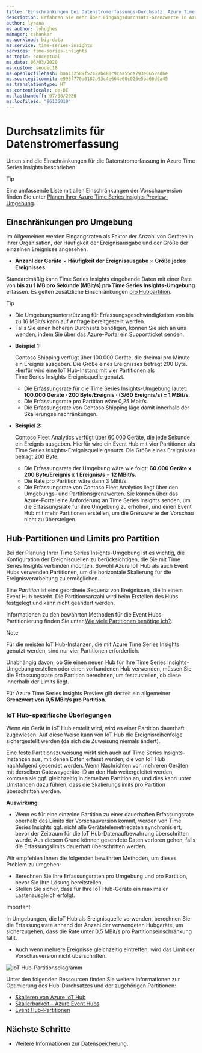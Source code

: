 ```yaml
---
title: 'Einschränkungen bei Datenstromerfassungs-Durchsatz: Azure Time Series Insights | Microsoft-Dokumentation'
description: Erfahren Sie mehr über Eingangsdurchsatz-Grenzwerte in Azure Time Series Insights.
author: lyrana
ms.author: lyhughes
manager: cshankar
ms.workload: big-data
ms.service: time-series-insights
services: time-series-insights
ms.topic: conceptual
ms.date: 06/03/2020
ms.custom: seodec18
ms.openlocfilehash: baa132589f5242ab480c9caa55ca793e0652ad6e
ms.sourcegitcommit: e995f770a0182a93c4e664e60c025e5ba66d6a45
ms.translationtype: HT
ms.contentlocale: de-DE
ms.lasthandoff: 07/08/2020
ms.locfileid: "86135010"
---
```

# <a name="streaming-ingestion-throughput-limits"></a>Durchsatzlimits für Datenstromerfassung

Unten sind die Einschränkungen für die Datenstromerfassung in Azure Time Series Insights beschrieben.

> [!TIP]
> Eine umfassende Liste mit allen Einschränkungen der Vorschauversion finden Sie unter [Planen Ihrer Azure Time Series Insights Preview-Umgebung](https://docs.microsoft.com/azure/time-series-insights/time-series-insights-update-plan#review-preview-limits).

## <a name="per-environment-limitations"></a>Einschränkungen pro Umgebung

Im Allgemeinen werden Eingangsraten als Faktor der Anzahl von Geräten in Ihrer Organisation, der Häufigkeit der Ereignisausgabe und der Größe der einzelnen Ereignisse angesehen.

*  **Anzahl der Geräte** × **Häufigkeit der Ereignisausgabe** × **Größe jedes Ereignisses**.

Standardmäßig kann Time Series Insights eingehende Daten mit einer Rate von **bis zu 1 MB pro Sekunde (MBit/s) pro Time Series Insights-Umgebung** erfassen. Es gelten zusätzliche Einschränkungen [pro Hubpartition](concepts-streaming-throughput-limitations.md#hub-partitions-and-per-partition-limits).

> [!TIP]
>
> * Die Umgebungsunterstützung für Erfassungsgeschwindigkeiten von bis zu 16 MBit/s kann auf Anfrage bereitgestellt werden.
> * Falls Sie einen höheren Durchsatz benötigen, können Sie sich an uns wenden, indem Sie über das Azure-Portal ein Supportticket senden.
 
* **Beispiel 1:**

    Contoso Shipping verfügt über 100.000 Geräte, die dreimal pro Minute ein Ereignis ausgeben. Die Größe eines Ereignisses beträgt 200 Byte. Hierfür wird eine IoT Hub-Instanz mit vier Partitionen als Time Series Insights-Ereignisquelle genutzt.

    * Die Erfassungsrate für die Time Series Insights-Umgebung lautet: **100.000 Geräte · 200 Byte/Ereignis · (3/60 Ereignis/s) = 1 MBit/s**.
    * Die Erfassungsrate pro Partition wäre 0,25 Mbit/s.
    * Die Erfassungsrate von Contoso Shipping läge damit innerhalb der Skalierungseinschränkungen.

* **Beispiel 2:**

    Contoso Fleet Analytics verfügt über 60.000 Geräte, die jede Sekunde ein Ereignis ausgeben. Hierfür wird ein Event Hub mit vier Partitionen als Time Series Insights-Ereignisquelle genutzt. Die Größe eines Ereignisses beträgt 200 Byte.

    * Die Erfassungsrate der Umgebung wäre wie folgt: **60.000 Geräte x 200 Byte/Ereignis x 1 Ereignis/s = 12 MBit/s**.
    * Die Rate pro Partition wäre dann 3 MBit/s.
    * Die Erfassungsrate von Contoso Fleet Analytics liegt über den Umgebungs- und Partitionsgrenzwerten. Sie können über das Azure-Portal eine Anforderung an Time Series Insights senden, um die Erfassungsrate für ihre Umgebung zu erhöhen, und einen Event Hub mit mehr Partitionen erstellen, um die Grenzwerte der Vorschau nicht zu übersteigen.

## <a name="hub-partitions-and-per-partition-limits"></a>Hub-Partitionen und Limits pro Partition

Bei der Planung Ihrer Time Series Insights-Umgebung ist es wichtig, die Konfiguration der Ereignisquellen zu berücksichtigen, die Sie mit Time Series Insights verbinden möchten. Sowohl Azure IoT Hub als auch Event Hubs verwenden Partitionen, um die horizontale Skalierung für die Ereignisverarbeitung zu ermöglichen. 

Eine *Partition* ist eine geordnete Sequenz von Ereignissen, die in einem Event Hub besteht. Die Partitionsanzahl wird beim Erstellen des Hubs festgelegt und kann nicht geändert werden.

Informationen zu den bewährten Methoden für die Event Hubs-Partitionierung finden Sie unter [Wie viele Partitionen benötige ich?](https://docs.microsoft.com/azure/event-hubs/event-hubs-faq#how-many-partitions-do-i-need).

> [!NOTE]
> Für die meisten IoT Hub-Instanzen, die mit Azure Time Series Insights genutzt werden, sind nur vier Partitionen erforderlich.

Unabhängig davon, ob Sie einen neuen Hub für Ihre Time Series Insights-Umgebung erstellen oder einen vorhandenen Hub verwenden, müssen Sie die Erfassungsrate pro Partition berechnen, um festzustellen, ob diese innerhalb der Limits liegt. 

Für Azure Time Series Insights Preview gilt derzeit ein allgemeiner **Grenzwert von 0,5 MBit/s pro Partition**.

### <a name="iot-hub-specific-considerations"></a>IoT Hub-spezifische Überlegungen

Wenn ein Gerät in IoT Hub erstellt wird, wird es einer Partition dauerhaft zugewiesen. Auf diese Weise kann von IoT Hub die Ereignisreihenfolge sichergestellt werden (da sich die Zuweisung niemals ändert).

Eine feste Partitionszuweisung wirkt sich auch auf Time Series Insights-Instanzen aus, mit denen Daten erfasst werden, die von IoT Hub nachfolgend gesendet werden. Wenn Nachrichten von mehreren Geräten mit derselben Gatewaygeräte-ID an den Hub weitergeleitet werden, kommen sie ggf. gleichzeitig in derselben Partition an, und dies kann unter Umständen dazu führen, dass die Skalierungslimits pro Partition überschritten werden.

**Auswirkung**:

* Wenn es für eine einzelne Partition zu einer dauerhaften Erfassungsrate oberhalb des Limits der Vorschauversion kommt, werden von Time Series Insights ggf. nicht alle Gerätetelemetriedaten synchronisiert, bevor der Zeitraum für die IoT Hub-Datenaufbewahrung überschritten wurde. Aus diesem Grund können gesendete Daten verloren gehen, falls die Erfassungslimits dauerhaft überschritten werden.

Wir empfehlen Ihnen die folgenden bewährten Methoden, um dieses Problem zu umgehen:

* Berechnen Sie Ihre Erfassungsraten pro Umgebung und pro Partition, bevor Sie Ihre Lösung bereitstellen.
* Stellen Sie sicher, dass für Ihre IoT Hub-Geräte ein maximaler Lastenausgleich erfolgt.

> [!IMPORTANT]
> In Umgebungen, die IoT Hub als Ereignisquelle verwenden, berechnen Sie die Erfassungsrate anhand der Anzahl der verwendeten Hubgeräte, um sicherzugehen, dass die Rate unter 0,5 MBit/s pro Partitionseinschränkung fällt.
>
> * Auch wenn mehrere Ereignisse gleichzeitig eintreffen, wird das Limit der Vorschauversion nicht überschritten.

  ![IoT Hub-Partitionsdiagramm](media/concepts-ingress-overview/iot-hub-partiton-diagram.png)

Unter den folgenden Ressourcen finden Sie weitere Informationen zur Optimierung des Hub-Durchsatzes und der zugehörigen Partitionen:

* [Skalieren von Azure IoT Hub](https://docs.microsoft.com/azure/iot-hub/iot-hub-scaling)
* [Skalierbarkeit – Azure Event Hubs](https://docs.microsoft.com/azure/event-hubs/event-hubs-scalability#throughput-units)
* [Event Hub-Partitionen](https://docs.microsoft.com/azure/event-hubs/event-hubs-features#partitions)

## <a name="next-steps"></a>Nächste Schritte

* Weitere Informationen zur [Datenspeicherung](concepts-storage.md).
